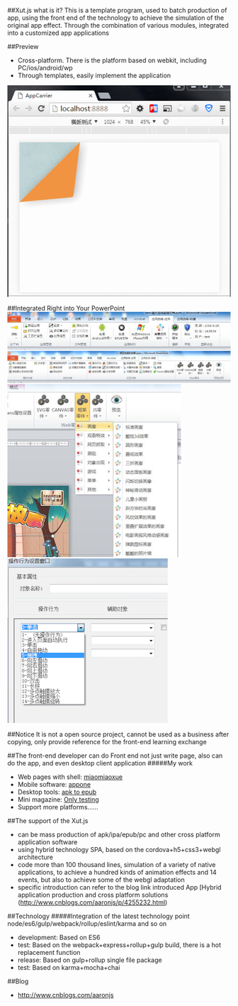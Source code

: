 ##Xut.js what is it?
This is a template program, used to batch production of app, using the front end of the technology to achieve the simulation of the original app effect. Through the combination of various modules, integrated into a customized app applications

##Preview
* Cross-platform. There is the platform based on webkit, including PC/ios/android/wp
* Through templates, easily implement the application

![](https://github.com/JsAaron/res/blob/master/horizontal.gif)

##Integrated Right into Your PowerPoint
![PowerPoint](https://github.com/JsAaron/res/blob/master/ppt1.jpg)
![PowerPoint](https://github.com/JsAaron/res/blob/master/ppt2.jpg)
![PowerPoint](https://github.com/JsAaron/res/blob/master/ppt4.jpg)
![PowerPoint](https://github.com/JsAaron/res/blob/master/ppt3.jpg)

##Notice
It is not a open source project, cannot be used as a business after copying, only provide reference for the front-end learning exchange

##The front-end developer can do
Front end not just write page, also can do the app, and even desktop client application
#####My work
* Web pages with shell: [miaomiaoxue](http://www.miaomiaoxue.com/)
* Mobile software: [appone](http://www.appone.cn/)
* Desktop tools: [apk to epub](http://www.cnblogs.com/aaronjs/p/4912316.html)
* Mini magazine: [Only testing](http://http://www.docooldigest.com)
* Support more platforms......


##The support of the Xut.js
* can be mass production of apk/ipa/epub/pc and other cross platform application software
* using hybrid technology SPA, based on the cordova+h5+css3+webgl architecture
* code more than 100 thousand lines, simulation of a variety of native applications, to achieve a hundred kinds of animation effects and 14 events, but also to achieve some of the webgl adaptation
* specific introduction can refer to the blog link introduced App [Hybrid application production and cross platform solutions (http://www.cnblogs.com/aaronjs/p/4255232.html)


##Technology
#####Integration of the latest technology point node/es6/gulp/webpack/rollup/eslint/karma and so on
* development: Based on ES6
* test: Based on the webpack+express+rollup+gulp build, there is a hot replacement function
* release: Based on gulp+rollup single file package
* test: Based on karma+mocha+chai

##Blog
* http://www.cnblogs.com/aaronjs
